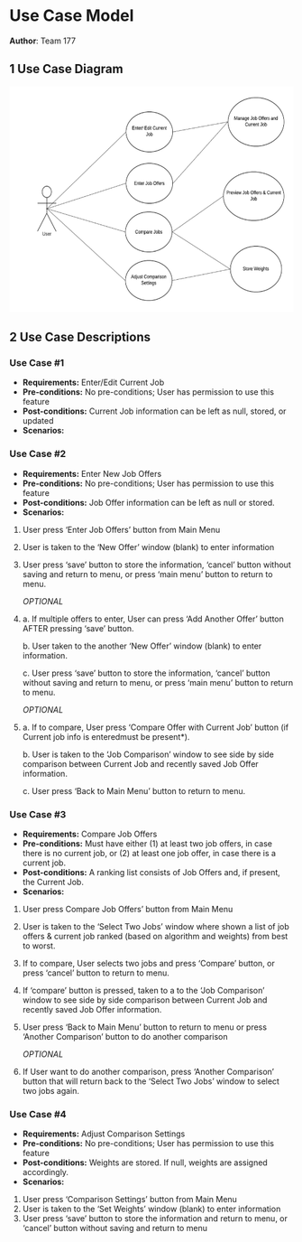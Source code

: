 # Use Case Model

**Author**: Team 177

## 1 Use Case Diagram

<img src="./images/UseCaseDiagram.png" width="617" height="400"> 

## 2 Use Case Descriptions

### Use Case #1
- **Requirements:** Enter/Edit Current Job
- **Pre-conditions:** No pre-conditions; User has permission to use this feature
- **Post-conditions:** Current Job information can be left as null, stored, or updated
- **Scenarios:** 

### Use Case #2
- **Requirements:** Enter New Job Offers
- **Pre-conditions:** No pre-conditions; User has permission to use this feature
- **Post-conditions:** Job Offer information can be left as null or stored.
- **Scenarios:** 
1. User press ‘Enter Job Offers’ button from Main Menu
2. User is taken to the ‘New Offer’ window (blank) to enter information
3. User press ‘save’ button to store the information, ‘cancel’ button without saving and return to menu, or press ‘main menu’ button to return to menu.
    
    *OPTIONAL*
4. a. If multiple offers to enter, User can press ‘Add Another Offer’ button AFTER pressing ‘save’ button.

    b. User taken to the another ‘New Offer’ window (blank) to enter information.

    c. User press ‘save’ button to store the information, ‘cancel’ button without saving and return to menu, or press ‘main menu’ button to return to menu.

    *OPTIONAL*
5. a. If to compare, User press ‘Compare Offer with Current Job’ button (if Current job info is enteredmust be present*).

    b. User is taken to the ‘Job Comparison’ window to see side by side comparison between Current Job and recently saved Job Offer information.

    c. User press ‘Back to Main Menu’ button to return to menu.


### Use Case #3
- **Requirements:** Compare Job Offers
- **Pre-conditions:** Must have either (1) at least two job offers, in case there is no current job, or (2) at least one job offer, in case there is a current job.
- **Post-conditions:** A ranking list consists of Job Offers and, if present, the Current Job.
- **Scenarios:** 
1. User press Compare Job Offers’ button from Main Menu
2. User is taken to the ‘Select Two Jobs’ window where shown a list of job offers & current job ranked (based on algorithm and weights) from best to worst. 
3. If to compare, User selects two jobs and press ‘Compare’ button, or press ‘cancel’ button to return to menu.
4. If ‘compare’ button is pressed, taken to a to the ‘Job Comparison’ window to see side by side comparison between Current Job and recently saved Job Offer information.
5. User press ‘Back to Main Menu’ button to return to menu or press ‘Another Comparison’ button to do another comparison

    *OPTIONAL*

6. If User want to do another comparison, press ‘Another Comparison’ button that will return back to the ‘Select Two Jobs’ window to select two jobs again.


### Use Case #4
- **Requirements:** Adjust Comparison Settings
- **Pre-conditions:** No pre-conditions; User has permission to use this feature
- **Post-conditions:** Weights are stored. If null, weights are assigned accordingly. 
- **Scenarios:** 
1. User press ‘Comparison Settings’ button from Main Menu
2. User is taken to the ‘Set Weights’ window (blank) to enter information
3. User press ‘save’ button to store the information and return to menu, or ‘cancel’ button without saving and return to menu
